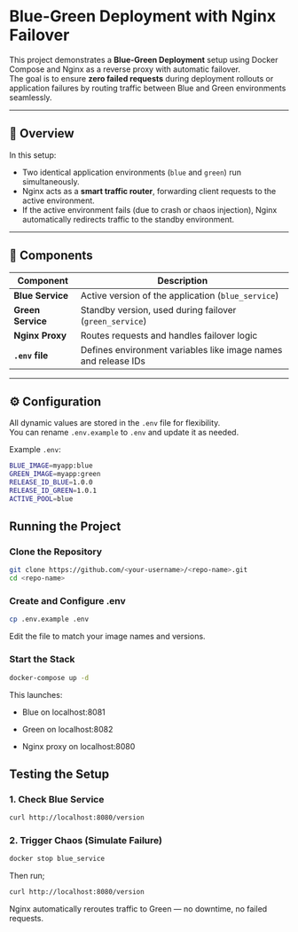 # Blue-Green Deployment with Nginx Failover

This project demonstrates a **Blue-Green Deployment** setup using Docker Compose and Nginx as a reverse proxy with automatic failover.  
The goal is to ensure **zero failed requests** during deployment rollouts or application failures by routing traffic between Blue and Green environments seamlessly.

---

## 🧠 Overview

In this setup:
- Two identical application environments (`blue` and `green`) run simultaneously.
- Nginx acts as a **smart traffic router**, forwarding client requests to the active environment.
- If the active environment fails (due to crash or chaos injection), Nginx automatically redirects traffic to the standby environment.

---

## 🧩 Components

| Component | Description |
|------------|-------------|
| **Blue Service** | Active version of the application (`blue_service`) |
| **Green Service** | Standby version, used during failover (`green_service`) |
| **Nginx Proxy** | Routes requests and handles failover logic |
| **`.env` file** | Defines environment variables like image names and release IDs |

---

## ⚙️ Configuration

All dynamic values are stored in the `.env` file for flexibility.  
You can rename `.env.example` to `.env` and update it as needed.

Example `.env`:

```bash
BLUE_IMAGE=myapp:blue
GREEN_IMAGE=myapp:green
RELEASE_ID_BLUE=1.0.0
RELEASE_ID_GREEN=1.0.1
ACTIVE_POOL=blue
```

## Running the Project

### Clone the Repository
```bash
git clone https://github.com/<your-username>/<repo-name>.git
cd <repo-name>
```

### Create and Configure .env
```bash 
cp .env.example .env
```

Edit the file to match your image names and versions.

### Start the Stack
```bash
docker-compose up -d
```

This launches:

- Blue on localhost:8081

- Green on localhost:8082

- Nginx proxy on localhost:8080

## Testing the Setup

### 1. Check Blue Service
```bash
curl http://localhost:8080/version
```

### 2. Trigger Chaos (Simulate Failure)
```bash
docker stop blue_service
```

Then run;
```bash
curl http://localhost:8080/version
```

Nginx automatically reroutes traffic to Green — no downtime, no failed requests.